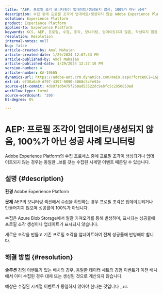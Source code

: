 ```yaml
---
title: "AEP: 프로필 조각 모니터링이 업데이트/생성되지 않음, 100%가 아닌 성공"
description: 수집 중에 프로필 조각이 업데이트/생성되지 않는 Adobe Experience Platform 문제를 해결하는 방법을 알아봅니다.
solution: Experience Platform
product: Experience Platform
applies-to: Experience Platform
keywords: KCS, AEP, 프로필, 수집, 조각, 모니터링, 업데이트되지 않음, 작성되지 않음, 성공률 100%가 아님, Adobe Experience Platform
resolution: Resolution
internal-notes: null
bug: false
article-created-by: Amol Mahajan
article-created-date: 1/29/2024 12:07:53 PM
article-published-by: Amol Mahajan
article-published-date: 1/29/2024 12:27:10 PM
version-number: 4
article-number: KA-19665
dynamics-url: https://adobe-ent.crm.dynamics.com/main.aspx?forceUCI=1&pagetype=entityrecord&etn=knowledgearticle&id=61923f04-9fbe-ee11-9079-6045bd0061cb
exl-id: ef38a6a9-df97-4397-9890-4068c5cfe92e
source-git-commit: 4d8871db475f268ad53522dc9ebfc5c2850853ad
workflow-type: tm+mt
source-wordcount: '206'
ht-degree: 0%

---
```


# AEP: 프로필 조각이 업데이트/생성되지 않음, 100%가 아닌 성공 사례 모니터링


Adobe Experience Platform의 수집 프로세스 중에 프로필 조각이 생성되거나 업데이트되지 않는 경우는 동일한 _id를 갖는 수집된 시계열 이벤트 때문일 수 있습니다.

## 설명 {#description}


<b>환경</b>
Adobe Experience Platform

<b>문제</b>
AEP의 모니터링 섹션에서 수집을 확인하는 경우 프로필 조각은 업데이트되거나 만들어지지 않으며 성공률이 100%가 아닙니다.

수집은 Azure Blob Storage에서 일괄 가져오기를 통해 발생하며, 표시되는 성공률에 프로필 조각 생성이나 업데이트가 표시되지 않습니다.

새로운 조각을 만들고 기존 프로필 조각을 업데이트하여 전체 성공률에 반영해야 합니다.


## 해결 방법 {#resolution}


<b>솔루션</b>
경험 이벤트가 있는 배치의 경우, 동일한 데이터 세트의 경험 이벤트가 이전 배치에서 이미 수집된 경우 대체 또는 생성된 것으로 계산되지 않습니다.

예상은 수집된 시계열 이벤트가 동일하지 않아야 한다는 것입니다 `_id`.
